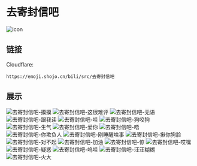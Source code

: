 # 去寄封信吧
![icon](https://emoji.shojo.cn/bili/src/去寄封信吧/icon.png)
## 链接
Cloudflare:
```
https://emoji.shojo.cn/bili/src/去寄封信吧
```
## 展示
![去寄封信吧-摸摸](https://emoji.shojo.cn/bili/src/去寄封信吧/去寄封信吧-摸摸.png)
![去寄封信吧-这很难评](https://emoji.shojo.cn/bili/src/去寄封信吧/去寄封信吧-这很难评.png)
![去寄封信吧-无语](https://emoji.shojo.cn/bili/src/去寄封信吧/去寄封信吧-无语.png)
![去寄封信吧-跟我读](https://emoji.shojo.cn/bili/src/去寄封信吧/去寄封信吧-跟我读.png)
![去寄封信吧-哇](https://emoji.shojo.cn/bili/src/去寄封信吧/去寄封信吧-哇.png)
![去寄封信吧-狗咬狗](https://emoji.shojo.cn/bili/src/去寄封信吧/去寄封信吧-狗咬狗.png)
![去寄封信吧-生气](https://emoji.shojo.cn/bili/src/去寄封信吧/去寄封信吧-生气.png)
![去寄封信吧-爱你](https://emoji.shojo.cn/bili/src/去寄封信吧/去寄封信吧-爱你.png)
![去寄封信吧-唔](https://emoji.shojo.cn/bili/src/去寄封信吧/去寄封信吧-唔.png)
![去寄封信吧-你欺负人](https://emoji.shojo.cn/bili/src/去寄封信吧/去寄封信吧-你欺负人.png)
![去寄封信吧-刚睡醒啥事](https://emoji.shojo.cn/bili/src/去寄封信吧/去寄封信吧-刚睡醒啥事.png)
![去寄封信吧-揪你狗脸](https://emoji.shojo.cn/bili/src/去寄封信吧/去寄封信吧-揪你狗脸.png)
![去寄封信吧-对不起](https://emoji.shojo.cn/bili/src/去寄封信吧/去寄封信吧-对不起.png)
![去寄封信吧-加油](https://emoji.shojo.cn/bili/src/去寄封信吧/去寄封信吧-加油.png)
![去寄封信吧-惊](https://emoji.shojo.cn/bili/src/去寄封信吧/去寄封信吧-惊.png)
![去寄封信吧-哎嘿](https://emoji.shojo.cn/bili/src/去寄封信吧/去寄封信吧-哎嘿.png)
![去寄封信吧-疑惑](https://emoji.shojo.cn/bili/src/去寄封信吧/去寄封信吧-疑惑.png)
![去寄封信吧-呜哇](https://emoji.shojo.cn/bili/src/去寄封信吧/去寄封信吧-呜哇.png)
![去寄封信吧-汪汪糊糊](https://emoji.shojo.cn/bili/src/去寄封信吧/去寄封信吧-汪汪糊糊.png)
![去寄封信吧-火大](https://emoji.shojo.cn/bili/src/去寄封信吧/去寄封信吧-火大.png)
